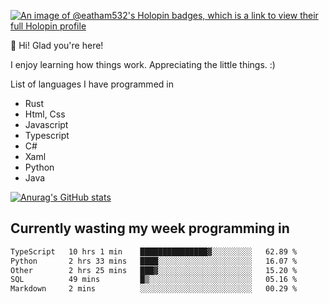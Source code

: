 [![An image of @eatham532's Holopin badges, which is a link to view their full Holopin profile](https://holopin.me/eatham532)](https://holopin.io/@eatham532)


👋 Hi! Glad you're here!

I enjoy learning how things work. Appreciating the little things. :)


List of languages I have programmed in
- Rust
- Html, Css
- Javascript
- Typescript
- C#
- Xaml
- Python
- Java

[![Anurag's GitHub stats](https://github-readme-stats.vercel.app/api?username=Eatham532&theme=dark)](https://github.com/anuraghazra/github-readme-stats)


## Currently wasting my week programming in
<!--START_SECTION:waka-->

```txt
TypeScript   10 hrs 1 min    ███████████████▓░░░░░░░░░   62.89 %
Python       2 hrs 33 mins   ████░░░░░░░░░░░░░░░░░░░░░   16.07 %
Other        2 hrs 25 mins   ███▓░░░░░░░░░░░░░░░░░░░░░   15.20 %
SQL          49 mins         █▒░░░░░░░░░░░░░░░░░░░░░░░   05.16 %
Markdown     2 mins          ░░░░░░░░░░░░░░░░░░░░░░░░░   00.29 %
```

<!--END_SECTION:waka-->
